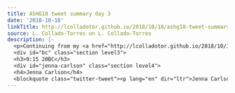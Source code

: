 ```yaml
---
title: ASHG18 tweet summary day 3
date: '2018-10-18'
linkTitle: http://lcolladotor.github.io/2018/10/18/ashg18-tweet-summary-day-3/
source: L. Collado-Torres on L. Collado-Torres
description: |-
  <p>Continuing from my <a href="http://lcolladotor.github.io/2018/10/16/ashg18-tweet-summary-day-1/#.W8gWEBNKg0o">ASHG18 day 1 post</a> and <a href="http://lcolladotor.github.io/2018/10/17/ashg18-tweet-summary-day-2/#.W8ggNxNKg0o">day 2</a>, here’s my list of tweets from day 3.</p>
  <div id="bc" class="section level3">
  <h3>9:15 20BC</h3>
  <div id="jenna-carlson" class="section level4">
  <h4>Jenna Carlson</h4>
  <blockquote class="twitter-tweet"><p lang="en" dir="ltr">Jenna Carlson <a href="https://twi
---
```

